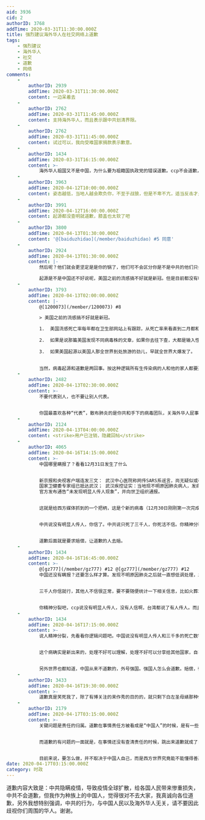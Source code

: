 ```yaml
---
aid: 3936
cid: 2
authorID: 3768
addTime: 2020-03-31T11:30:00.000Z
title: 强烈建议海外华人在社交网络上道歉
tags:
    - 强烈建议
    - 海外华人
    - 社交
    - 道歉
    - 网络
comments:
    -
        authorID: 2939
        addTime: 2020-03-31T11:30:00.000Z
        content: 一边呆着去
    -
        authorID: 2762
        addTime: 2020-03-31T11:45:00.000Z
        content: 支持海外华人，而且表示跟中共划清界限。
    -
        authorID: 2762
        addTime: 2020-03-31T11:45:00.000Z
        content: 试过可以，我向受难国家捐款表示歉意。
    -
        authorID: 1434
        addTime: 2020-03-31T16:15:00.000Z
        content: >-
            海外华人祖国又不是中国，为什么要为祖籍国执政党的错误道歉。ccp不会道歉，跟华人有什么关系，不要总把华人和中国联系在一起，华人虽然带上一个华字，但跟中国没啥关系了。华侨才是中国人。
    -
        authorID: 3963
        addTime: 2020-04-12T10:00:00.000Z
        content: 姿态越低，当地人越会欺负你，不至于战狼，但是不卑不亢，适当反击才是华人不被迫害的保障。 道歉就算了，不如设立个感恩节，纪念因为疫情死的人
    -
        authorID: 3991
        addTime: 2020-04-12T16:00:00.000Z
        content: 起源都没查明就道歉，膝盖也太软了吧
    -
        authorID: 3800
        addTime: 2020-04-13T01:30:00.000Z
        content: '@[baiduzhidao](/member/baiduzhidao) #5 同意'
    -
        authorID: 2924
        addTime: 2020-04-13T01:30:00.000Z
        content: |-
            然后呢？他们就会更坚定是是你的锅了，他们可不会区分你是不是中共的他们只会看你是不是黄皮肤黑眼睛，该杀一样杀，别傻了。

            起源是不是中国还不好说呢，美国之前的流感搞不好就是新冠。但是目前都没有明确。
    -
        authorID: 3793
        addTime: 2020-04-13T02:00:00.000Z
        content: |-
            @[1200073](/member/1200073) #8

            > 美国之前的流感搞不好就是新冠。

            1.  美国流感死亡率每年都在卫生部网站上有跟踪，从死亡率来看直到二月都和往年没有区别。
                
            2.  如果是说那篇美国发现不同病毒株的文章，如果你去往下查，大都是输入性的案例，而且更复杂的毒株恰可证明是输入国。
                
            3.  如果美国起源以美国人那全世界到处旅游的劲儿，早就全世界大爆发了。
                

            当然，病毒起源和道歉是两回事。按这种逻辑所有生传染病的人和他的家人都要道歉了。种族歧视是种族歧视者的错。善待他人、保护自己方是正道。
    -
        authorID: 2482
        addTime: 2020-04-13T02:30:00.000Z
        content: >-
            不要代表别人，也不要让别人代表。


            你国最喜欢各种“代表”，散布肺炎的是你共和手下的病毒团队，关海外华人屁事，海外华人更应该撇清关系，不卑不亢，坚定的维护自己的【私人】利益，这才是一个真正脱脂的人应该做的事情。
    -
        authorID: 2124
        addTime: 2020-04-13T04:00:00.000Z
        content: <strike>用户已注销，隐藏回帖</strike>
    -
        authorID: 4065
        addTime: 2020-04-16T14:15:00.000Z
        content: >-
            中国哪里瞒报了？看看12月31日发生了什么


            新京报和央视客户端连发三文： 武汉中心医院称网传SARS系谣言，尚无疑似或确诊患者；（的确不是sars） 武汉发现不明原因肺炎
            国家卫健委专家组已抵达武汉； 武汉疾控证实：当地现不明原因肺炎病人，发病数在统计 （这算瞒报吗？报纸电视都出了新闻）
            官方发布通告“未发现明显人传人现象”，并向世卫组织通报。


            这就是给西方媒体抓到的一个把柄，这是个新的病毒（12月30日刚刚第一次完成基因测序），传播途径是怎么样的完全不知道，这个病毒潜伏时间长，感染后并不一定立即发病，所以当时没有发现明显人传人现象也是有一定理由的，这本是个医学问题，但是西方媒体认为这是诚信问题，对中国进行攻击。


            中共说没有明显人传人，你信了。中共说只死了三千人，你死活不信。你精神分裂吧？


            道歉后面就是要求赔偿，让道歉的人去赔。
    -
        authorID: 1434
        addTime: 2020-04-16T16:45:00.000Z
        content: >-
            @[gz777](/member/gz777) #12 @[gz777](/member/gz777) #12
            中国还没有瞒报？还要怎么样才算。发现不明原因肺炎之后就一直想低调处理，发现严重性了之后也是一拖再拖，世界都知道了严重性之后才承认，世卫才宣布全球卫生紧急状态。疫情之后会有清算的，这时候无暇去调查而已。


            三千人你信就行，其他人不信很正常，要不要随便统计一下相关信息，比如火葬场的订单，有关医生知道的数字，二氧化硫的排放，中国新增墓碑数等等，隐瞒一个大数字，有很多马脚遮不住。2019年12月1日，一名新型冠状病毒感染者在湖北武汉被检测发现。


            你精神分裂吧，ccp说没有明显人传人，没有人信啊，台湾都说了有人传人。而且就算是信了，和不信死亡数字有什么关系。哪个漏洞大你没有说。人传人的错误可以拖一下，但死亡数字摆在那里，火葬场生意好得不得了，二氧化硫排放也严重超标，中国自己家的媒体都发问死在死亡数字之外的人算什么？还要怎么样才可以说它假。ccp独裁可以拦截媒体管控舆论，做了可笑的数字给外界看。
    -
        authorID: 1434
        addTime: 2020-04-16T17:15:00.000Z
        content: >-
            说人精神分裂，先看看你逻辑问题吧。中国说没有明显人传人和三千多的死亡数字是有先后顺序的，一开始信ccp的没有明显人传人，和后来不信ccp的死亡数字有什么关系？一开始信ccp，付出了惨痛代价，后来就不信了呗，这就精神分裂，那还有没有正常人？信ccp让你损失惨重，你后面还依然相信它？


            这个病确实是新出来的，处理不好可以理解，处理不好可以分享给其他国家，自己拖了那么久才分享。另外，因为按大疫情处理会影响中国，所以就从小处理，WHO宣布紧急状态都已经晚了好多，那还不满意，还强调对中国经济伤害大。人家要撤侨也一直说没必要，这不算错误信息吗？各种对华禁令通通反对，还要干啥？世界围着中国转？


            另外世界也都知道，中国从来不道歉的，外号强国。强国人怎么会道歉。赔偿，强国人会赔偿？
    -
        authorID: 3433
        addTime: 2020-04-16T19:30:00.000Z
        content: >-
            道歉真是笑死我了，除了有博关注的来作秀的目的的，就只剩下白左圣母婊那种傻子才会真心道歉了吧？且不说这件事和海外华人有什么关系，美国起源的西班牙流感也没见海外美国人向世界道歉了，毕竟在这个世界里道歉可不会换来尊重，实力才会。
    -
        authorID: 2179
        addTime: 2020-04-17T03:15:00.000Z
        content: >-
            关键问题是责任的归属。道歉在事情责任方被看成是“中国人”的时候，是有一些意义的，毕竟在模糊的角度来看，无论是中国人带来的病毒还是管控不力导致的，都是中国这边的责任。


            而道歉的有问题的一面就是，在事情还没有查清责任的时候，跳出来道歉就成了自动归责于自己，成了无论是病毒泄漏还是管控不力的责任方都是“国人”或“华人”自己，这样就会导致“中共”逃避了主体责任，成了为中共甩锅的做法（尽管道歉的人不一定这样主观想）。


            目前来说，要怎么做，并不取决于中国人自己，而是西方世界究竟能不能懂得善恶因果的基本常识问题，把责任归于应该归于的组织和相关人员。
date: 2020-04-17T03:15:00.000Z
category: 时政
---
```


道歉内容大致是：中共隐瞒疫情，导致疫情全球扩散，给各国人民带来惨重损失，中共不会道歉，但我作为种族上的中国人，觉得很对不去大家，我真诚向各位道歉，另外我想特别强调，中共的行为，与中国人民以及海外华人无关，请不要因此歧视你们周围的华人。谢谢。
